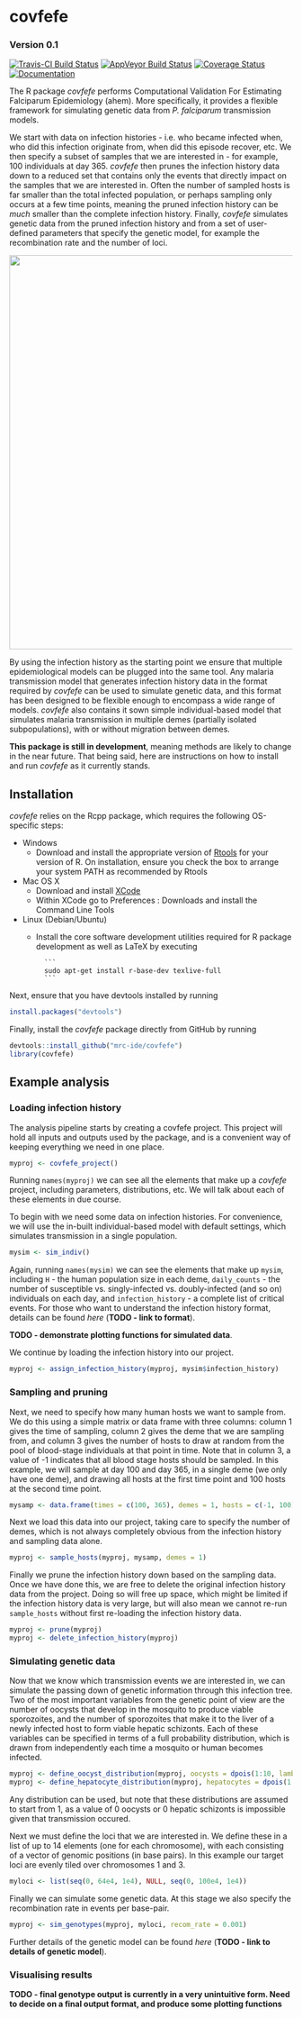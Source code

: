 # covfefe
### Version 0.1
[![Travis-CI Build Status](https://travis-ci.org/mrc-ide/covfefe.svg?branch=master)](https://travis-ci.org/mrc-ide/covfefe)
[![AppVeyor Build Status](https://ci.appveyor.com/api/projects/status/github/mrc-ide/covfefe?branch=master&svg=true)](https://ci.appveyor.com/project/mrc-ide/covfefe)
[![Coverage Status](https://img.shields.io/codecov/c/github/mrc-ide/covfefe/master.svg)](https://codecov.io/github/mrc-ide/covfefe?branch=master)
[![Documentation](https://img.shields.io/badge/documentation-click%20here!-blue.svg)](https://mrc-ide.github.io/covfefe/)

The R package *covfefe* performs Computational Validation For Estimating Falciparum Epidemiology (ahem). More specifically, it provides a flexible framework for simulating genetic data from *P. falciparum* transmission models.

We start with data on infection histories - i.e. who became infected when, who did this infection originate from, when did this episode recover, etc. We then specify a subset of samples that we are interested in - for example, 100 individuals at day 365. *covfefe* then prunes the infection history data down to a reduced set that contains only the events that directly impact on the samples that we are interested in. Often the number of sampled hosts is far smaller than the total infected population, or perhaps sampling only occurs at a few time points, meaning the pruned infection history can be *much* smaller than the complete infection history. Finally, *covfefe* simulates genetic data from the pruned infection history and from a set of user-defined parameters that specify the genetic model, for example the recombination rate and the number of loci.

<p align="center">
<img src="https://github.com/mrc-ide/covfefe/R_ignore/covfefe_flow.png" width="700" align="middle">
</p>

By using the infection history as the starting point we ensure that multiple epidemiological models can be plugged into the same tool. Any malaria transmission model that generates infection history data in the format required by *covfefe* can be used to simulate genetic data, and this format has been designed to be flexible enough to encompass a wide range of models. *covfefe* also contains it sown simple individual-based model that simulates malaria transmission in multiple demes (partially isolated subpopulations), with or without migration between demes.

**This package is still in development**, meaning methods are likely to change in the near future. That being said, here are instructions on how to install and run *covfefe* as it currently stands.

## Installation

*covfefe* relies on the Rcpp package, which requires the following OS-specific steps:

* Windows
    - Download and install the appropriate version of [Rtools](https://cran.rstudio.com/bin/windows/Rtools/) for your version of R. On installation, ensure you check the box to arrange your system PATH as recommended by Rtools
* Mac OS X
    - Download and install [XCode](http://itunes.apple.com/us/app/xcode/id497799835?mt=12)
    - Within XCode go to Preferences : Downloads and install the Command Line Tools
* Linux (Debian/Ubuntu)
    - Install the core software development utilities required for R package development as well as LaTeX by executing

            ```
            sudo apt-get install r-base-dev texlive-full
            ```

Next, ensure that you have devtools installed by running
```r
install.packages("devtools")
```
Finally, install the *covfefe* package directly from GitHub by running
```r
devtools::install_github("mrc-ide/covfefe")
library(covfefe)
```

## Example analysis
### Loading infection history

The analysis pipeline starts by creating a covfefe project. This project will hold all inputs and outputs used by the package, and is a convenient way of keeping everything we need in one place.
```r
myproj <- covfefe_project()
```
Running `names(myproj)` we can see all the elements that make up a *covfefe* project, including parameters, distributions, etc. We will talk about each of these elements in due course.

To begin with we need some data on infection histories. For convenience, we will use the in-built individual-based model with default settings, which simulates transmission in a single population.
```r
mysim <- sim_indiv()
```
Again, running `names(mysim)` we can see the elements that make up `mysim`, including `H` - the human population size in each deme, `daily_counts` - the number of susceptible vs. singly-infected vs. doubly-infected (and so on) individuals on each day, and `infection_history` - a complete list of critical events. For those who want to understand the infection history format, details can be found *here* (**TODO - link to format**).

**TODO - demonstrate plotting functions for simulated data**.

We continue by loading the infection history into our project.
```r
myproj <- assign_infection_history(myproj, mysim$infection_history)
```

### Sampling and pruning

Next, we need to specify how many human hosts we want to sample from.  We do this using a simple matrix or data frame with three columns: column 1 gives the time of sampling, column 2 gives the deme that we are sampling from, and column 3 gives the number of hosts to draw at random from the pool of blood-stage individuals at that point in time. Note that in column 3, a value of -1 indicates that all blood stage hosts should be sampled. In this example, we will sample at day 100 and day 365, in a single deme (we only have one deme), and drawing all hosts at the first time point and 100 hosts at the second time point.
```r
mysamp <- data.frame(times = c(100, 365), demes = 1, hosts = c(-1, 100))
```
Next we load this data into our project, taking care to specify the number of demes, which is not always completely obvious from the infection history and sampling data alone.
```r
myproj <- sample_hosts(myproj, mysamp, demes = 1)
```
Finally we prune the infection history down based on the sampling data. Once we have done this, we are free to delete the original infection history data from the project. Doing so will free up space, which might be limited if the infection history data is very large, but will also mean we cannot re-run `sample_hosts` without first re-loading the infection history data.
```r
myproj <- prune(myproj)
myproj <- delete_infection_history(myproj)
```

### Simulating genetic data

Now that we know which transmission events we are interested in, we can simulate the passing down of genetic information through this infection tree. Two of the most important variables from the genetic point of view are the number of oocysts that develop in the mosquito to produce viable sporozoites, and the number of sporozoites that make it to the liver of a newly infected host to form viable hepatic schizonts. Each of these variables can be specified in terms of a full probability distribution, which is drawn from independently each time a mosquito or human becomes infected.
```r
myproj <- define_oocyst_distribution(myproj, oocysts = dpois(1:10, lambda = 1))
myproj <- define_hepatocyte_distribution(myproj, hepatocytes = dpois(1:10, lambda = 1))
```
Any distribution can be used, but note that these distributions are assumed to start from 1, as a value of 0 oocysts or 0 hepatic schizonts is impossible given that transmission occured.

Next we must define the loci that we are interested in. We define these in a list of up to 14 elements (one for each chromosome), with each consisting of a vector of genomic positions (in base pairs). In this example our target loci are evenly tiled over chromosomes 1 and 3.
```r
myloci <- list(seq(0, 64e4, 1e4), NULL, seq(0, 100e4, 1e4))
```
Finally we can simulate some genetic data. At this stage we also specify the recombination rate in events per base-pair.
```r
myproj <- sim_genotypes(myproj, myloci, recom_rate = 0.001)
```
Further details of the genetic model can be found *here* (**TODO - link to details of genetic model**).

### Visualising results

**TODO - final genotype output is currently in a very unintuitive form. Need to decide on a final output format, and produce some plotting functions**

